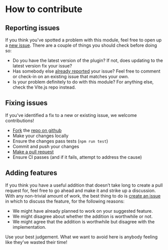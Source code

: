 # How to contribute

## Reporting issues

If you think you've spotted a problem with this module, feel free to open up a
[new issue](https://github.com/ElMassimo/vite-plugin-environment/issues/new). There are a couple
of things you should check before doing so:

- Do you have the latest version of the plugin? If not, does updating to the latest
version fix your issue?
- Has somebody else [already reported](https://github.com/ElMassimo/vite-plugin-environment/issues?utf8=%E2%9C%93&q=is%3Aissue%20is%3Aopen) your issue? Feel free to comment or check-in on an existing issue that matches your own.
- Is your problem definitely to do with this module? For anything else, check the Vite.js repo instead.

## Fixing issues

If you've identified a fix to a new or existing issue, we welcome contributions!

- [Fork](https://help.github.com/articles/fork-a-repo) the [repo on github](https://github.com/ElMassimo/vite-plugin-environment)
- Make your changes locally
- Ensure the changes pass tests (`npm run test`)
- Commit and push your changes
- [Make a pull request](https://help.github.com/articles/using-pull-requests)
- Ensure CI passes (and if it fails, attempt to address the cause)

## Adding features

If you think you have
a useful addition that doesn’t take long to create a pull request for, feel free
to go ahead and make it and strike up a discussion. With any non-trivial amount
of work, the best thing to do is [create an issue](https://github.com/ElMassimo/vite-plugin-environment/issues/new)
in which to discuss the feature, for the following reasons:

- We might have already planned to work on your suggested feature.
- We might disagree about whether the addition is worthwhile or not.
- We might agree that the addition is worthwhile but disagree with the implementation.

Use your best judgement. What we want to avoid here is anybody feeling like they’ve
wasted their time!
